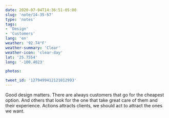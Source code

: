 ```yaml
---
date: 2020-07-04T14:36:51-05:00
slug: 'note/14-35-57'
type: 'notes'
tags:
- 'Design'
- 'Customers'
lang: 'en'
weather: '92.74°F'
weather-summary: 'Clear'
weather-icon: 'clear-day'
lat: '25.7554'
long: '-100.4023'

photos:

tweet_id: '1279499412121812993'
---
```

Good design matters. There are always customers that go for the cheapest option. And others that look for the one that take great care of them and their experience. Actions attracts clients, we should act  to attract the ones we want.   